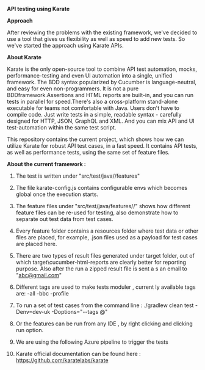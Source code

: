 **API testing using Karate**

**Approach**

After reviewing the problems with the existing framework, we've decided to use a tool that gives us flexibility as well as speed to add new tests. So we've started the approach using Karate APIs.

**About Karate**

Karate is the only open-source tool to combine API test automation, mocks, performance-testing and even UI automation into a single, unified framework. The BDD syntax popularized by Cucumber is language-neutral, and easy for even non-programmers. It is not a pure BDDframework.Assertions and HTML reports are built-in, and you can run tests in parallel for speed.There's also a cross-platform stand-alone executable for teams not comfortable with Java. Users don't have to compile code. Just write tests in a simple, readable syntax - carefully designed for HTTP, JSON, GraphQL and XML. And you can mix API and UI test-automation within the same test script.

This repository contains the current project, which shows how we can utilize Karate for robust API test cases, in a fast speed. It contains API tests, as well as performance tests, using the same set of feature files.

**About the current framework :**

1. The test is written under "src/test/java/<squad>/features"
2. The file karate-config.js contains configurable envs which becomes global once the execution starts.
3. The feature files under "src/test/java/features/<module>/" shows how different feature files can be
   re-used for testing, also demonstrate how to separate out test data from test cases.
4. Every feature folder contains a resources folder where test data or other files are placed, for example, .json files
   used as a payload for test cases are placed here.
5. There are two types of result files generated under target folder, out of which target\cucumber-html-reports are clearly better for reporting purpose.
   Also after the run a zipped result file is sent a s an email to "abc@gmail.com"
6. Different tags are used to make tests moduler , current ly available tags are:
   -all
   -bbc
   -profile

6. To run a set of test cases from the command line :
   ./gradlew clean test -Denv=dev-uk -Doptions="--tags @<tag name>"

7. Or the features can be run from any IDE , by right clicking and clicking run option.
8. We are using the following Azure pipeline to trigger the tests
9. Karate official documentation can be found here : https://github.com/karatelabs/karate
